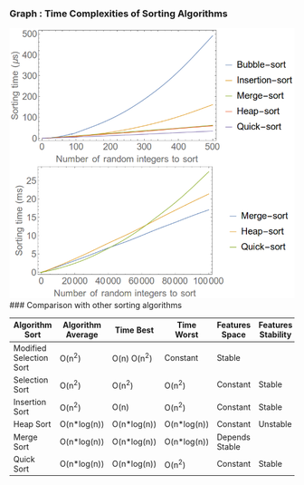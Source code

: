 ### Graph : Time Complexities of Sorting Algorithms
<img src="images/comparison.png"/>
### Comparison with other sorting algorithms
 	 	
|Algorithm Sort 	|Algorithm Average 	|Time Best 	|Time Worst 	|Features Space 	|Features Stability|
|-------------------|-----------------------|-----------------|----------------|-------------------------|----------------|
|Modified Selection Sort 	|O(n<sup>2</sup>) 	|O(n) 	O(n<sup>2</sup>) 	|Constant 	|Stable|
|Selection Sort |	O(n<sup>2</sup>) |	O(n<sup>2</sup>) |	O(n<sup>2</sup>) 	|Constant 	|Stable|
|Insertion Sort |	O(n<sup>2</sup>) |	O(n) |	O(n<sup>2</sup>) 	|Constant 	|Stable|
|Heap Sort |	O(n*log(n)) |	O(n*log(n))| 	O(n*log(n)) 	|Constant |	Unstable|
|Merge Sort |	O(n*log(n)) |	O(n*log(n)) |	O(n*log(n)) 	|Depends 	Stable|
|Quick Sort |	O(n*log(n)) |	O(n*log(n)) |	O(n<sup>2</sup>) 	|Constant 	|Stable|

